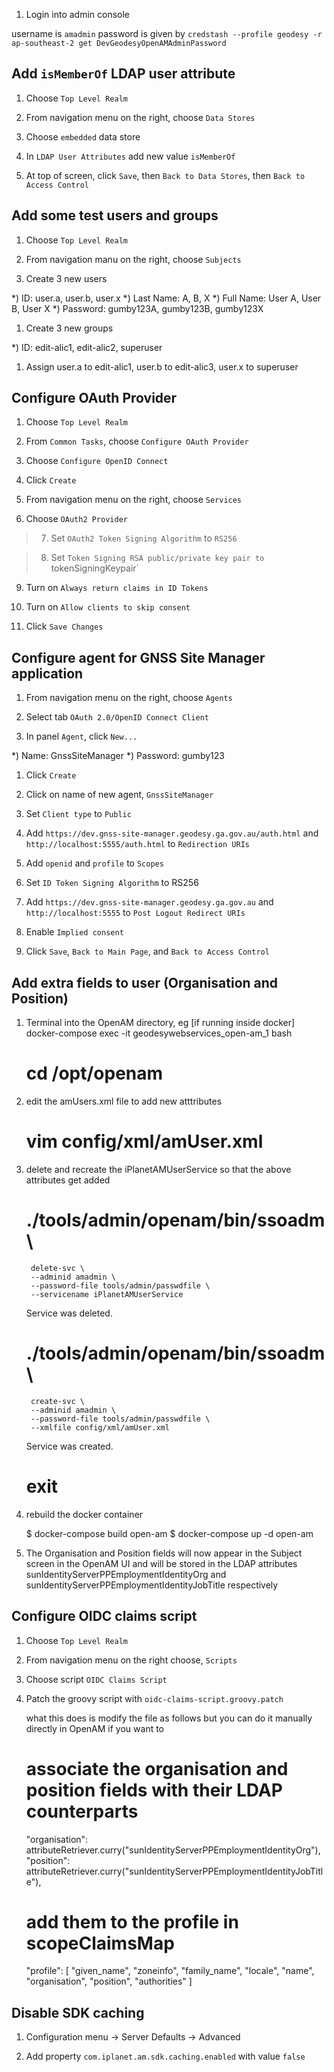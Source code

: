 1) Login into admin console

username is `amadmin`
password is given by `credstash --profile geodesy -r ap-southeast-2 get DevGeodesyOpenAMAdminPassword`

## Add `isMemberOf` LDAP user attribute

1) Choose `Top Level Realm`

1) From navigation menu on the right, choose `Data Stores`

1) Choose `embedded` data store

1) In `LDAP User Attributes` add new value `isMemberOf`

1) At top of screen, click `Save`, then `Back to Data Stores`, then `Back to Access Control`

## Add some test users and groups

1) Choose `Top Level Realm`

1) From navigation manu on the right, choose `Subjects`

1) Create 3 new users

*) ID: user.a, user.b, user.x
*) Last Name: A, B, X
*) Full Name: User A, User B, User X
*) Password: gumby123A, gumby123B, gumby123X

1) Create 3 new groups

*) ID: edit-alic1, edit-alic2, superuser

1) Assign user.a to edit-alic1, user.b to edit-alic3, user.x to superuser

## Configure OAuth Provider

1) Choose `Top Level Realm`

2) From `Common Tasks`, choose `Configure OAuth Provider`

3) Choose `Configure OpenID Connect`

4) Click `Create`

5) From navigation menu on the right, choose `Services`

6) Choose `OAuth2 Provider`

> 7) Set `OAuth2 Token Signing Algorithm` to `RS256`

> 8) Set `Token Signing RSA public/private key pair to `tokenSigningKeypair`

9) Turn on `Always return claims in ID Tokens`

9) Turn on `Allow clients to skip consent`

10) Click `Save Changes`

## Configure agent for GNSS Site Manager application

1) From navigation menu on the right, choose `Agents`

1) Select tab `OAuth 2.0/OpenID Connect Client`

1) In panel `Agent`, click `New...`

*) Name: GnssSiteManager
*) Password: gumby123

1) Click `Create`

1) Click on name of new agent, `GnssSiteManager`

1) Set `Client type` to `Public`

1) Add `https://dev.gnss-site-manager.geodesy.ga.gov.au/auth.html` and `http://localhost:5555/auth.html` to `Redirection URIs`

1) Add `openid` and `profile` to `Scopes`

1) Set `ID Token Signing Algorithm` to RS256

1) Add `https://dev.gnss-site-manager.geodesy.ga.gov.au` and `http://localhost:5555` to `Post Logout Redirect URIs`

1) Enable `Implied consent`

1) Click `Save`, `Back to Main Page`, and `Back to Access Control`

## Add extra fields to user (Organisation and Position)

1) Terminal into the OpenAM directory, eg 
    [if running inside docker] docker-compose exec -it geodesywebservices_open-am_1 bash
    # cd /opt/openam
    
2)  edit the amUsers.xml file to add new atttributes
    # vim config/xml/amUser.xml
      
   <AttributeSchema name="sunIdentityServerPPEmploymentIdentityOrg"
      type="single"
      syntax="string"
      any="display"
      i18nKey="Organisation">
    </AttributeSchema>

   <AttributeSchema name="sunIdentityServerPPEmploymentIdentityJobTitle"
      type="single"
      syntax="string"
      any="display"
      i18nKey="Position">
    </AttributeSchema>

3) delete and recreate the iPlanetAMUserService so that the above attributes get added

    # ./tools/admin/openam/bin/ssoadm \
        delete-svc \
        --adminid amadmin \
        --password-file tools/admin/passwdfile \
        --servicename iPlanetAMUserService 
        
    Service was deleted.
        
    # ./tools/admin/openam/bin/ssoadm \
        create-svc \
        --adminid amadmin \
        --password-file tools/admin/passwdfile \
        --xmlfile config/xml/amUser.xml
    
    Service was created.

    # exit        

4) rebuild the docker container
    
   $ docker-compose build open-am
   $ docker-compose up -d open-am

5) The Organisation and Position fields will now appear in the Subject screen in the OpenAM UI and will be stored in the LDAP attributes sunIdentityServerPPEmploymentIdentityOrg and sunIdentityServerPPEmploymentIdentityJobTitle respectively


## Configure OIDC claims script

1) Choose `Top Level Realm`

1) From navigation menu on the right choose, `Scripts`

1) Choose script `OIDC Claims Script`

1) Patch the groovy script with `oidc-claims-script.groovy.patch`

   what this does is modify the file as follows but you can do it manually directly in OpenAM if you want to 
   
   # associate the organisation and position fields with their LDAP counterparts 
   "organisation": attributeRetriever.curry("sunIdentityServerPPEmploymentIdentityOrg"),
   "position": attributeRetriever.curry("sunIdentityServerPPEmploymentIdentityJobTitle"),
   
   # add them to the profile in scopeClaimsMap
   "profile": [ "given_name", "zoneinfo", "family_name", "locale", "name", "organisation", "position", "authorities" ]


## Disable SDK caching

1) Configuration menu -> Server Defaults -> Advanced

2) Add property `com.iplanet.am.sdk.caching.enabled` with value `false`















